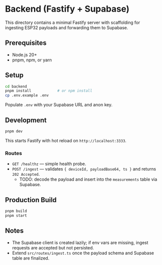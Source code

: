 # Backend (Fastify + Supabase)

This directory contains a minimal Fastify server with scaffolding for ingesting ESP32 payloads and forwarding them to Supabase.

## Prerequisites
- Node.js 20+
- pnpm, npm, or yarn

## Setup
```bash
cd backend
pnpm install            # or npm install
cp .env.example .env
```
Populate `.env` with your Supabase URL and anon key.

## Development
```bash
pnpm dev
```
This starts Fastify with hot reload on `http://localhost:3333`.

### Routes
- `GET /healthz` — simple health probe.
- `POST /ingest` — validates `{ deviceId, payloadBase64, ts }` and returns `202 Accepted`.
  - TODO: decode the payload and insert into the `measurements` table via Supabase.

## Production Build
```bash
pnpm build
pnpm start
```

## Notes
- The Supabase client is created lazily; if env vars are missing, ingest requests are accepted but not persisted.
- Extend `src/routes/ingest.ts` once the payload schema and Supabase table are finalized.
